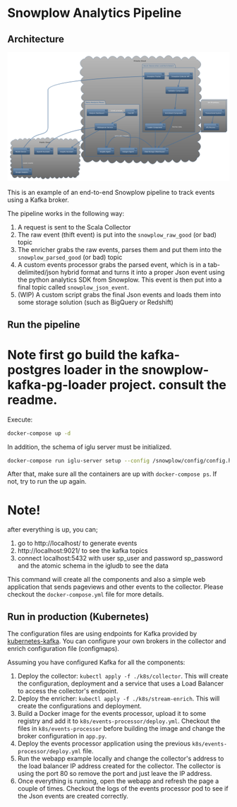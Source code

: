 # Snowplow Analytics Pipeline

## Architecture

![Snowplow Architecture](ttudb-system-architecture.png)

This is an example of an end-to-end Snowplow pipeline to track events using a Kafka broker.

The pipeline works in the following way:

1. A request is sent to the Scala Collector
2. The raw event (thift event) is put into the `snowplow_raw_good` (or bad) topic
3. The enricher grabs the raw events, parses them and put them into the `snowplow_parsed_good` (or bad) topic
4. A custom events processor grabs the parsed event, which is in a tab-delimited/json hybrid format and turns it into a proper
Json event using the python analytics SDK from Snowplow. This event is then put into a final topic called `snowplow_json_event`.
5. (WIP) A custom script grabs the final Json events and loads them into some storage solution (such as BigQuery or Redshift)


## Run the pipeline

# Note first go build the kafka-postgres loader in the snowplow-kafka-pg-loader project. consult the readme.

Execute:

```sh
docker-compose up -d
```
In addition, the schema of iglu server must be initialized.
```sh
docker-compose run iglu-server setup --config /snowplow/config/config.hocon
```
After that, make sure all the containers are up with `docker-compose ps`. If not, try to run the up again.

# Note! 

after everything is up, you can;

1. go to http://localhost/ to generate events
2. http://localhost:9021/ to see the kafka topics
3. connect localhost:5432 with user sp_user and password sp_password and the atomic schema in the igludb to see the data


This command will create all the components and also a simple web application that sends pageviews and other events to the collector.
Please checkout the `docker-compose.yml` file for more details.

## Run in production (Kubernetes)

The configuration files are using endpoints for Kafka provided by [kubernetes-kafka](https://github.com/Yolean/kubernetes-kafka). You can configure your own brokers in the collector and enrich configuration file (configmaps).

Assuming you have configured Kafka for all the components:

1. Deploy the collector: `kubectl apply -f ./k8s/collector`. This will create the configuration, deployment and a service that uses a Load Balancer to access the collector's endpoint. 
2. Deploy the enricher: `kubectl apply -f ./k8s/stream-enrich`. This will create the configurations and deployment.
3. Build a Docker image for the events processor, upload it to some registry and add it to `k8s/events-processor/deploy.yml`. Checkout the files in `k8s/events-processor` before building the image and change the broker configuration in `app.py`.
4. Deploy the events processor application using the previous `k8s/events-processor/deploy.yml` file.
5. Run the webapp example locally and change the collector's address to the load balancer IP address created for the collector. The collector is using the port 80 so remove the port and just leave the IP address.
6. Once everything is running, open the webapp and refresh the page a couple of times. Checkout the logs of the events processor pod to see if the Json events are created correctly.
